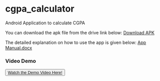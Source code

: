 # cgpa_calculator

Android Application to calculate CGPA

You can download the apk file from the drive link below:
<a href="https://drive.google.com/file/d/14fT_BNPrKY1Nq2IDnCo6fxKj7wJzPWj9/view?usp=sharing" download>
  Download APK
</a>

The detailed explanation on how to use the app is given below:
[App Manual.docx](https://github.com/ArulVirumbi/CGPA-Calculator/files/10453539/Report.docx)

### Video Demo
<button type="button" download="CGPA Calculator"><a href="https://drive.google.com/file/d/1Yy09PlgnOej3_RIr-RnH9Xnh0bZANwrr/view?usp=sharing">
  Watch the Demo Video Here!
</a></button>

